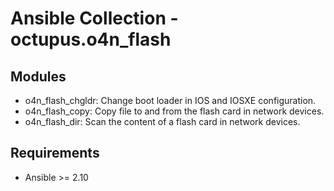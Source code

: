 # Ansible Collection - octupus.o4n_flash

## Modules

- o4n_flash_chgldr: Change boot loader in IOS and IOSXE configuration.
- o4n_flash_copy: Copy file to and from the flash card in network devices.
- o4n_flash_dir: Scan the content of a flash card in network devices.

## Requirements

- Ansible >= 2.10
